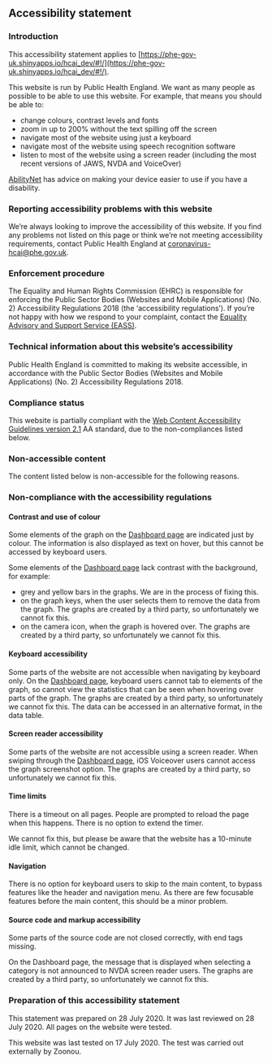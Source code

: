 ## Accessibility statement

### Introduction

This accessibility statement applies to [https://phe-gov-uk.shinyapps.io/hcai_dev/#!/](https://phe-gov-uk.shinyapps.io/hcai_dev/#!/).

This website is run by Public Health England. We want as many people as possible to be able to use this website. For example, that means you should be able to:

+ change colours, contrast levels and fonts
+ zoom in up to 200% without the text spilling off the screen
+ navigate most of the website using just a keyboard
+ navigate most of the website using speech recognition software
+ listen to most of the website using a screen reader (including the most recent versions of JAWS, NVDA and VoiceOver)

[AbilityNet](https://mcmw.abilitynet.org.uk/) has advice on making your device easier to use if you have a disability.

### Reporting accessibility problems with this website

We’re always looking to improve the accessibility of this website. If you find any problems not listed on this page or think we’re not meeting accessibility requirements, contact Public Health England at [coronavirus-hcai@phe.gov.uk](mailto:coronavirus-hcai@phe.gov.uk).

### Enforcement procedure

The Equality and Human Rights Commission (EHRC) is responsible for enforcing the Public Sector Bodies (Websites and Mobile Applications) (No. 2) Accessibility Regulations 2018 (the ‘accessibility regulations’). If you’re not happy with how we respond to your complaint, contact the [Equality Advisory and Support Service (EASS)](https://www.equalityadvisoryservice.com/).

### Technical information about this website’s accessibility

Public Health England is committed to making its website accessible, in accordance with the Public Sector Bodies (Websites and Mobile Applications) (No. 2) Accessibility Regulations 2018.

### Compliance status

This website is partially compliant with the [Web Content Accessibility Guidelines version 2.1](https://www.w3.org/TR/WCAG21/) AA standard, due to the non-compliances listed below.

### Non-accessible content

The content listed below is non-accessible for the following reasons.

### Non-compliance with the accessibility regulations

#### Contrast and use of colour

Some elements of the graph on the [Dashboard page](#!/) are indicated just by colour. The information is also displayed as text on hover, but this cannot be accessed by keyboard users.

Some elements of the [Dashboard page](#!/) lack contrast with the background, for example:

+ grey and yellow bars in the graphs. We are in the process of fixing this.
+ on the graph keys, when the user selects them to remove the data from the graph.  The graphs are created by a third party, so unfortunately we cannot fix this.
+ on the camera icon, when the graph is hovered over. The graphs are created by a third party, so unfortunately we cannot fix this.

#### Keyboard accessibility

Some parts of the website are not accessible when navigating by keyboard only. On the [Dashboard page](#!/), keyboard users cannot tab to elements of the graph, so cannot view the statistics that can be seen when hovering over parts of the graph. The graphs are created by a third party, so unfortunately we cannot fix this. The data can be accessed in an alternative format, in the data table.

#### Screen reader accessibility

Some parts of the website are not accessible using a screen reader. When swiping through the [Dashboard page](#!/), iOS Voiceover users cannot access the graph screenshot option. The graphs are created by a third party, so unfortunately we cannot fix this.

#### Time limits

There is a timeout on all pages. People are prompted to reload the page when this happens. There is no option to extend the timer.

We cannot fix this, but please be aware that the website has a 10-minute idle limit, which cannot be changed.

#### Navigation

There is no option for keyboard users to skip to the main content, to bypass features like the header and navigation menu. As there are few focusable features before the main content, this should be a minor problem.

#### Source code and markup accessibility

Some parts of the source code are not closed correctly, with end tags missing.

On the Dashboard page, the message that is displayed when selecting a category is not announced to NVDA screen reader users. The graphs are created by a third party, so unfortunately we cannot fix this.

### Preparation of this accessibility statement

This statement was prepared on 28 July 2020. It was last reviewed on 28 July 2020. All pages on the website were tested.

This website was last tested on 17 July 2020. The test was carried out externally by Zoonou.

